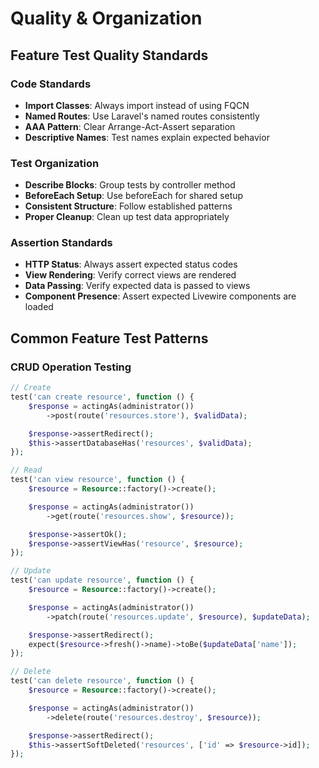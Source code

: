 # Quality & Organization

## Feature Test Quality Standards

### Code Standards
- **Import Classes**: Always import instead of using FQCN
- **Named Routes**: Use Laravel's named routes consistently
- **AAA Pattern**: Clear Arrange-Act-Assert separation
- **Descriptive Names**: Test names explain expected behavior

### Test Organization
- **Describe Blocks**: Group tests by controller method
- **BeforeEach Setup**: Use beforeEach for shared setup
- **Consistent Structure**: Follow established patterns
- **Proper Cleanup**: Clean up test data appropriately

### Assertion Standards
- **HTTP Status**: Always assert expected status codes
- **View Rendering**: Verify correct views are rendered
- **Data Passing**: Verify expected data is passed to views
- **Component Presence**: Assert expected Livewire components are loaded

## Common Feature Test Patterns

### CRUD Operation Testing
```php
// Create
test('can create resource', function () {
    $response = actingAs(administrator())
        ->post(route('resources.store'), $validData);

    $response->assertRedirect();
    $this->assertDatabaseHas('resources', $validData);
});

// Read
test('can view resource', function () {
    $resource = Resource::factory()->create();

    $response = actingAs(administrator())
        ->get(route('resources.show', $resource));

    $response->assertOk();
    $response->assertViewHas('resource', $resource);
});

// Update
test('can update resource', function () {
    $resource = Resource::factory()->create();

    $response = actingAs(administrator())
        ->patch(route('resources.update', $resource), $updateData);

    $response->assertRedirect();
    expect($resource->fresh()->name)->toBe($updateData['name']);
});

// Delete
test('can delete resource', function () {
    $resource = Resource::factory()->create();

    $response = actingAs(administrator())
        ->delete(route('resources.destroy', $resource));

    $response->assertRedirect();
    $this->assertSoftDeleted('resources', ['id' => $resource->id]);
});
```
